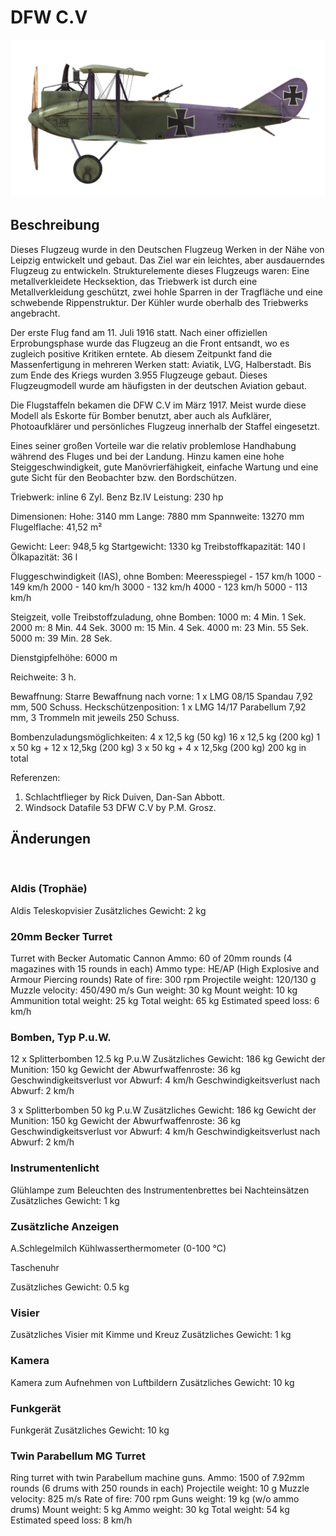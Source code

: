 ﻿# DFW C.V

![dfwc5](../images/dfwc5.png)

## Beschreibung

Dieses Flugzeug wurde in den Deutschen Flugzeug Werken in der Nähe von Leipzig entwickelt und gebaut. Das Ziel war ein leichtes, aber ausdauerndes Flugzeug zu entwickeln. Strukturelemente dieses Flugzeugs waren: Eine metallverkleidete Hecksektion, das Triebwerk ist durch eine Metallverkleidung geschützt, zwei hohle Sparren in der Tragfläche und eine schwebende Rippenstruktur. Der Kühler wurde oberhalb des Triebwerks angebracht.

Der erste Flug fand am 11. Juli 1916 statt. Nach einer offiziellen Erprobungsphase wurde das Flugzeug an die Front entsandt, wo es zugleich positive Kritiken erntete. Ab diesem Zeitpunkt fand die Massenfertigung in mehreren Werken statt:  Aviatik,  LVG, Halberstadt. Bis zum Ende des Kriegs wurden 3.955 Flugzeuge gebaut. Dieses Flugzeugmodell wurde am häufigsten in der deutschen Aviation gebaut.

Die Flugstaffeln bekamen die DFW C.V im März 1917. Meist wurde diese Modell als Eskorte für Bomber benutzt, aber auch als Aufklärer, Photoaufklärer und persönliches Flugzeug innerhalb der Staffel eingesetzt.

Eines seiner großen Vorteile war die relativ problemlose Handhabung während des Fluges und bei der Landung. Hinzu kamen eine hohe Steiggeschwindigkeit, gute Manövrierfähigkeit, einfache Wartung und eine gute Sicht für den Beobachter bzw. den Bordschützen.


Triebwerk: inline 6 Zyl. Benz Bz.IV
Leistung: 230 hp

Dimensionen:
Hohe: 3140 mm
Lange: 7880 mm
Spannweite: 13270 mm
Flugelflache: 41,52 m²

Gewicht:
Leer: 948,5 kg
Startgewicht: 1330 kg
Treibstoffkapazität: 140 l
Ölkapazität: 36 l    

Fluggeschwindigkeit (IAS), ohne Bomben:
Meeresspiegel - 157 km/h
1000 - 149 km/h
2000 - 140 km/h
3000 - 132 km/h
4000 - 123 km/h
5000 - 113 km/h

Steigzeit, volle Treibstoffzuladung, ohne Bomben:
1000 m: 4 Min. 1 Sek.  
2000 m: 8 Min. 44 Sek. 
3000 m: 15 Min. 4 Sek. 
4000 m: 23 Min. 55 Sek.
5000 m: 39 Min. 28 Sek.

Dienstgipfelhöhe: 6000 m

Reichweite: 3 h.

Bewaffnung:
Starre Bewaffnung nach vorne: 1 х LMG 08/15 Spandau 7,92 mm, 500 Schuss.
Heckschützenposition: 1 х LMG 14/17 Parabellum 7,92 mm, 3 Trommeln mit jeweils 250 Schuss.

Bombenzuladungsmöglichkeiten:
4 x 12,5 kg (50 kg)
16 x 12,5 kg (200 kg)
1 x 50 kg + 12 x 12,5kg (200 kg)
3 x 50 kg + 4 x 12,5kg (200 kg)
200 kg in total

Referenzen:
1) Schlachtflieger by Rick Duiven, Dan-San Abbott.
2) Windsock Datafile 53 DFW C.V by P.M. Grosz.

## Änderungen
﻿

### Aldis (Trophäe)

Aldis Teleskopvisier
Zusätzliches Gewicht: 2 kg
﻿

### 20mm Becker Turret

Turret with Becker Automatic Cannon
Ammo: 60 of 20mm rounds (4 magazines with 15 rounds in each)
Ammo type: HE/AP (High Explosive and Armour Piercing rounds)
Rate of fire: 300 rpm
Projectile weight: 120/130 g
Muzzle velocity: 450/490 m/s
Gun weight: 30 kg
Mount weight: 10 kg
Ammunition total weight: 25 kg
Total weight: 65 kg
Estimated speed loss: 6 km/h﻿

### Bomben, Typ P.u.W.

12 x Splitterbomben 12.5 kg P.u.W
Zusätzliches Gewicht: 186 kg
Gewicht der Munition: 150 kg
Gewicht der Abwurfwaffenroste: 36 kg
Geschwindigkeitsverlust vor Abwurf: 4 km/h
Geschwindigkeitsverlust nach Abwurf: 2 km/h

3 x Splitterbomben 50 kg P.u.W
Zusätzliches Gewicht: 186 kg
Gewicht der Munition: 150 kg
Gewicht der Abwurfwaffenroste: 36 kg
Geschwindigkeitsverlust vor Abwurf: 4 km/h
Geschwindigkeitsverlust nach Abwurf: 2 km/h﻿

### Instrumentenlicht

Glühlampe zum Beleuchten des Instrumentenbrettes bei Nachteinsätzen
Zusätzliches Gewicht: 1 kg
﻿

### Zusätzliche Anzeigen

A.Schlegelmilch Kühlwasserthermometer (0-100 °C)

Taschenuhr

Zusätzliches Gewicht: 0.5 kg﻿

### Visier

Zusätzliches Visier mit Kimme und Kreuz
Zusätzliches Gewicht: 1 kg
﻿

### Kamera

Kamera zum Aufnehmen von Luftbildern
Zusätzliches Gewicht: 10 kg﻿

### Funkgerät

Funkgerät
Zusätzliches Gewicht: 10 kg﻿

### Twin Parabellum MG Turret

Ring turret with twin Parabellum machine guns.
Ammo: 1500 of 7.92mm rounds (6 drums with 250 rounds in each)
Projectile weight: 10 g
Muzzle velocity: 825 m/s
Rate of fire: 700 rpm
Guns weight: 19 kg (w/o ammo drums)
Mount weight: 5 kg
Ammo weight: 30 kg
Total weight: 54 kg
Estimated speed loss: 8 km/h